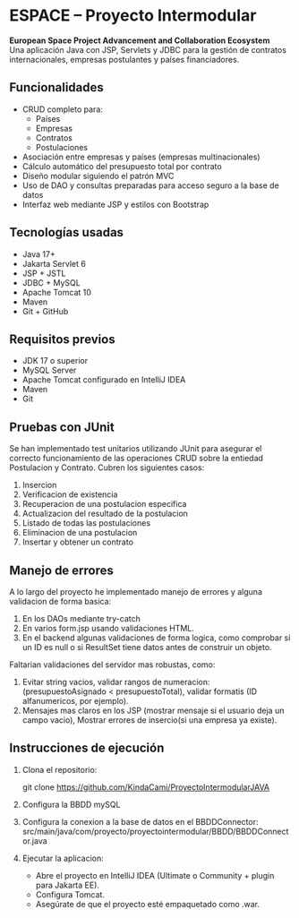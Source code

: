 #  ESPACE – Proyecto Intermodular

**European Space Project Advancement and Collaboration Ecosystem**  
Una aplicación Java con JSP, Servlets y JDBC para la gestión de contratos internacionales, empresas postulantes y países financiadores.



##  Funcionalidades

- CRUD completo para:
  - Países
  - Empresas
  - Contratos
  - Postulaciones
- Asociación entre empresas y países (empresas multinacionales)
- Cálculo automático del presupuesto total por contrato
- Diseño modular siguiendo el patrón MVC
- Uso de DAO y consultas preparadas para acceso seguro a la base de datos
- Interfaz web mediante JSP y estilos con Bootstrap



## Tecnologías usadas

- Java 17+
- Jakarta Servlet 6
- JSP + JSTL
- JDBC + MySQL
- Apache Tomcat 10
- Maven
- Git + GitHub



##  Requisitos previos

- JDK 17 o superior
- MySQL Server
- Apache Tomcat configurado en IntelliJ IDEA
- Maven
- Git

##  Pruebas con JUnit
Se han implementado test unitarios utilizando JUnit para asegurar el correcto funcionamiento de las operaciones CRUD
sobre la entiedad Postulacion y Contrato. Cubren los siguientes casos:

1. Insercion
2. Verificacion de existencia
3. Recuperacion de una postulacion especifica
4. Actualizacion del resultado de la postulacion
5. Listado de todas las postulaciones
6. Eliminacion de una postulacion
7. Insertar y obtener un contrato

## Manejo de errores
A lo largo del proyecto he implementado manejo de errores y alguna validacion de forma basica:
1. En los DAOs mediante try-catch
2. En varios form.jsp usando validaciones HTML.
3. En el backend algunas validaciones de forma logica, como comprobar si un ID es null o si ResultSet tiene datos antes de
construir un objeto.

Faltarian validaciones del servidor mas robustas, como:
1. Evitar string vacios, validar rangos de numeracion:
(presupuestoAsignado < presupuestoTotal), validar formatis (ID alfanumericos, por ejemplo).
2. Mensajes mas claros en los JSP (mostrar mensaje si el usuario deja un campo vacio), Mostrar errores de insercio(si una empresa ya existe).

 



##  Instrucciones de ejecución

1. Clona el repositorio:

   git clone https://github.com/KindaCami/ProyectoIntermodularJAVA

2. Configura la BBDD mySQL
3. Configura la conexion a la base de datos en el BBDDConnector: src/main/java/com/proyecto/proyectointermodular/BBDD/BBDDConnector.java
4. Ejecutar la aplicacion:
   - Abre el proyecto en IntelliJ IDEA (Ultimate o Community + plugin para Jakarta EE).
   - Configura Tomcat.
   - Asegúrate de que el proyecto esté empaquetado como .war.
   





